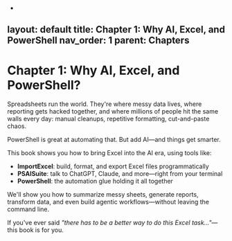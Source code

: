-
layout: default
title: Chapter 1: Why AI, Excel, and PowerShell
nav_order: 1
parent: Chapters
---

# Chapter 1: Why AI, Excel, and PowerShell?

Spreadsheets run the world. They're where messy data lives, where reporting gets hacked together, and where millions of people hit the same walls every day: manual cleanups, repetitive formatting, cut-and-paste chaos.

PowerShell is great at automating that. But add AI—and things get smarter.

This book shows you how to bring Excel into the AI era, using tools like:
- **ImportExcel**: build, format, and export Excel files programmatically
- **PSAISuite**: talk to ChatGPT, Claude, and more—right from your terminal
- **PowerShell**: the automation glue holding it all together

We'll show you how to summarize messy sheets, generate reports, transform data, and even build agentic workflows—without leaving the command line.

If you've ever said *"there has to be a better way to do this Excel task..."*—this book is for you.
